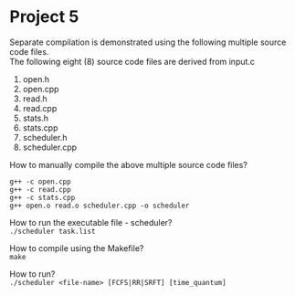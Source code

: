 # Project 5
Separate compilation is demonstrated using the following multiple source code files.  
The following eight (8) source code files are derived from input.c  

1. open.h
2. open.cpp
3. read.h
4. read.cpp
5. stats.h
6. stats.cpp
7. scheduler.h
8. scheduler.cpp

How to manually compile the above multiple source code files?
```
g++ -c open.cpp
g++ -c read.cpp
g++ -c stats.cpp
g++ open.o read.o scheduler.cpp -o scheduler
```

How to run the executable file - scheduler?  
`./scheduler task.list`

How to compile using the Makefile?  
`make`

How to run?  
`./scheduler <file-name> [FCFS|RR|SRFT] [time_quantum]`
